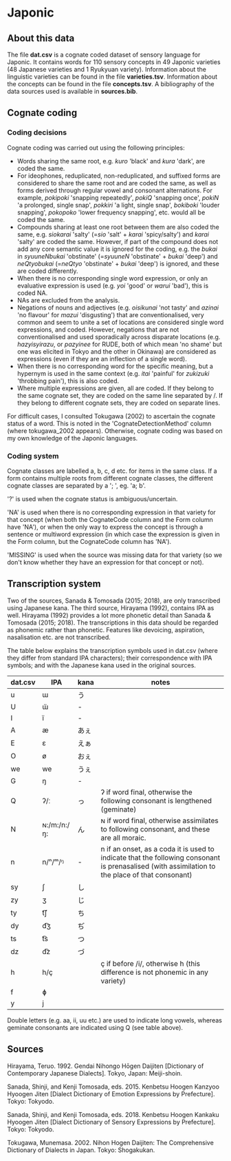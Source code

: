 # Japonic

## About this data
The file **dat.csv** is a cognate coded dataset of sensory language for Japonic. It contains words for 110 sensory concepts in 49 Japonic varieties (48 Japanese varieties and 1 Ryukyuan variety). Information about the linguistic varieties can be found in the file **varieties.tsv**. Information about the concepts can be found in the file **concepts.tsv**. A bibliography of the data sources used is available in **sources.bib**. 

## Cognate coding

### Coding decisions
Cognate coding was carried out using the following principles:

* Words sharing the same root, e.g. *kuro* 'black' and *kura* 'dark', are coded the same.
* For ideophones, reduplicated, non-reduplicated, and suffixed forms are considered to share the same root and are coded the same, as well as forms derived through regular vowel and consonant alternations. For example, *pokipoki* 'snapping repeatedly', *pokiQ* 'snapping once', *pokiN* 'a prolonged, single snap', *pokkiri* 'a light, single snap', *bokiboki* 'louder snapping', *pokopoko* 'lower frequency snapping', etc. would all be coded the same.
* Compounds sharing at least one root between them are also coded the same, e.g. *siokarai* 'salty' (=*sio* 'salt' + *karai* 'spicy/salty') and *karai* 'salty' are coded the same. However, if part of the compound does not add any core semantic value it is ignored for the coding, e.g. the *bukai* in *syuuneNbukai* 'obstinate' (=*syuuneN* 'obstinate' + *bukai* 'deep') and *neQtyobukai* (=*neQtyo* 'obstinate' + *bukai* 'deep') is ignored, and these are coded differently.
* When there is no corresponding single word expression, or only an evaluative expression is used (e.g. *yoi* 'good' or *warui* 'bad'), this is coded NA.
* NAs are excluded from the analysis.
* Negations of nouns and adjectives (e.g. *oisikunai* 'not tasty' and *azinai* 'no flavour' for *mazui* 'disgusting') that are conventionalised, very common and seem to unite a set of locations are considered single word expressions, and coded. However, negations that are not conventionalised and used sporadically across disparate locations (e.g. *hazyisyirazu*, or *pazyinee* for RUDE, both of which mean 'no shame' but one was elicited in Tokyo and the other in Okinawa) are considered as expressions (even if they are an inflection of a single word).
* When there is no corresponding word for the specific meaning, but a hypernym is used in the same context (e.g. *itai* 'painful' for *zukizuki* 'throbbing pain'), this is also coded.
* Where multiple expressions are given, all are coded. If they belong to the same cognate set, they are coded on the same line separated by /. If they belong to different cognate sets, they are coded on separate lines.

For difficult cases, I consulted Tokugawa (2002) to ascertain the cognate status of a word. This is noted in the 'CognateDetectionMethod' column (where tokugawa_2002 appears). Otherwise, cognate coding was based on my own knowledge of the Japonic languages. 

### Coding system
Cognate classes are labelled a, b, c, d etc. for items in the same class. If a form contains multiple roots from different cognate classes, the different cognate classes are separated by a '; ', eg. 'a; b'.

'?' is used when the cognate status is ambiguous/uncertain. 

'NA' is used when there is no corresponding expression in that variety for that concept (when both the CognateCode column and the Form column have 'NA'), or when the only way to express the concept is through a sentence or multiword expression (in which case the expression is given in the Form column, but the CognateCode column has 'NA'). 

'MISSING' is used when the source was missing data for that variety (so we don't know whether they have an expression for that concept or not).

## Transcription system

Two of the sources, Sanada & Tomosada (2015; 2018), are only transcribed using Japanese kana. The third source, Hirayama (1992), contains IPA as well. Hirayama (1992) provides a lot more phonetic detail than Sanada & Tomosada (2015; 2018). The transcriptions in this data should be regarded as phonemic rather than phonetic. Features like devoicing, aspiration, nasalisation etc. are not transcribed. 

The table below explains the transcription symbols used in dat.csv (where they differ from standard IPA characters); their correspondence with IPA symbols; and with the Japanese kana used in the original sources. 

|dat.csv|IPA        |kana |notes                                                                                                                                          |
|-------|-----------|-----|-----------------------------------------------------------------------------------------------------------------------------------------------|
|u      |ɯ          |う   |                                                                                                                                               |
|U      |ɯ̈          |-    |                                                                                                                                               |
|I      |ï          |-    |                                                                                                                                               |
|A      |æ          |あぇ |                                                                                                                                               |
|E      |ɛ          |えぁ |                                                                                                                                               |
|O      |ø          |おぇ |                                                                                                                                               |
|we     |we         |うぇ |                                                                                                                                               |
|G      |ŋ          |-    |                                                                                                                                               |
|Q      |ʔ/ː        |っ   |ʔ if word final, otherwise the following consonant is lengthened (geminate)                                                                    |
|N      |ɴ:/m:/n:/ŋ:|ん   |ɴ if word final, otherwise assimilates to following consonant, and these are all moraic.                                                       |
|n      |n/ⁿ/ᵐ/ᵑ    |-    |n if an onset, as a coda it is used to indicate that the following consonant is prenasalised (with assimilation to the place of that consonant)|
|sy     |ʃ          |し   |                                                                                                                                               |
|zy     |ʒ          |じ   |                                                                                                                                               |
|ty     |t͡ʃ         |ち   |                                                                                                                                               |
|dy     |d͡ʒ         |ぢ   |                                                                                                                                               |
|ts     |t͡s         |つ   |                                                                                                                                               |
|dz     |d͡z         |づ   |                                                                                                                                               |
|h      |h/ç        |     |ç if before /i/, otherwise h (this difference is not phonemic in any variety)                                                                  |
|f      |ɸ          |     |                                                                                                                                               |
|y      |j          |     |                                                                                                                                               |

Double letters (e.g. aa, ii, uu etc.) are used to indicate long vowels, whereas geminate consonants are indicated using Q (see table above).

## Sources

Hirayama, Teruo. 1992. Gendai Nihongo Hōgen Daijiten [Dictionary of Contemporary Japanese Dialects]. Tokyo, Japan: Meiji-shoin.

Sanada, Shinji, and Kenji Tomosada, eds. 2015. Kenbetsu Hoogen Kanzyoo Hyoogen Jiten [Dialect Dictionary of Emotion Expressions by Prefecture]. Tokyo: Tokyodo.

Sanada, Shinji, and Kenji Tomosada, eds. 2018. Kenbetsu Hoogen Kankaku Hyoogen Jiten [Dialect Dictionary of Sensory Expressions by Prefecture]. Tokyo: Tokyodo.

Tokugawa, Munemasa. 2002. Nihon Hogen Daijiten: The Comprehensive Dictionary of Dialects in Japan. Tokyo: Shogakukan.
